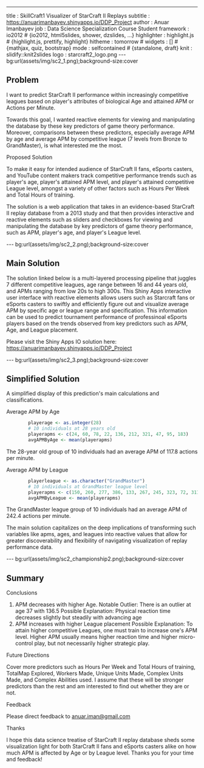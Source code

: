 ---
title       : SkillCraft1 Visualizer of StarCraft II Replays
subtitle    : https://anuarimanbayev.shinyapps.io/DDP_Project
author      : Anuar Imanbayev
job         : Data Science Specialization Course Student
framework   : io2012        # {io2012, html5slides, shower, dzslides, ...}
highlighter : highlight.js  # {highlight.js, prettify, highlight}
hitheme     : tomorrow      # 
widgets     : []            # {mathjax, quiz, bootstrap}
mode        : selfcontained # {standalone, draft}
knit        : slidify::knit2slides
logo        : starcraft2_logo.png
--- bg:url(assets/img/sc2_1.png);background-size:cover

## Problem

I want to predict StarCraft II performance within increasingly competitive leagues based on player's attributes of biological Age and attained APM or Actions per Minute.

Towards this goal, I wanted reactive elements for viewing and manipulating the database by these key predictors of game theory performance. Moreover, comparisons between these predictors, especially average APM by age and average APM by competitive league (7 levels from Bronze to GrandMaster), is what interested me the most.

Proposed Solution

To make it easy for intended audience of StarCraft II fans, eSports casters, and YouTube content makers track competitive performance trends such as player's age, player's attained APM level, and player's attained competitive League level, amongst a variety of other factors such as Hours Per Week and Total Hours of training.

The solution is a web application that takes in an evidence-based StarCraft II replay database from a 2013 study and that then provides interactive and reactive elements such as sliders and checkboxes for viewing and manipulating the database by key predictors of game theory performance, such as APM, player's age, and player's League level.

--- bg:url(assets/img/sc2_2.png);background-size:cover

## Main Solution

The solution linked below is a multi-layered processing pipeline that juggles 7 different competitive leagues, age range between 16 and 44 years old, and APMs ranging from low 20s to high 300s. This Shiny Apps interactive user interface with reactive elements allows users such as Starcraft fans or eSports casters to swiftly and efficiently figure out and visualize average APM by specific age or league range and specification. This information can be used to predict tournament performance of professinoal eSports players based on the trends observed from key predictors such as APM, Age, and League placement.

Please visit the Shiny Apps IO solution here: https://anuarimanbayev.shinyapps.io/DDP_Project

--- bg:url(assets/img/sc2_3.png);background-size:cover

## Simplified Solution

A simplified display of this prediction's main calculations and classifications.

Average APM by Age

```r
        playerage <- as.integer(28)        
        # 10 individuals at 28 years old
        playerapms <- c(24, 60, 78, 22, 136, 212, 321, 47, 95, 183)
        avgAPMByAge <- mean(playerapms)
```

The 28-year old group of 10 individuals had an average APM of 117.8 actions per minute.

Average APM by League

```r
        playerleague <- as.character("GrandMaster")
        # 10 individuals at GrandMaster league level
        playerapms <- c(150, 260, 277, 386, 133, 267, 245, 323, 72, 311)
        avgAPMByLeague <- mean(playerapms)
```

The GrandMaster league group of 10 individuals had an average APM of 242.4 actions per minute.

The main solution capitalizes on the deep implications of transforming such variables like apms, ages, and leagues into reactive values that allow for greater discoverability and flexibility of navigating visualization of replay performance data.

--- bg:url(assets/img/sc2_championship2.png);background-size:cover

## Summary

Conclusions

1. APM decreases with higher Age.
Notable Outlier: There is an outlier at age 37 with 136.5
Possible Explanation: Physical reaction time decreases slightly but steadily with advancing age
2. APM increases with higher League placement
Possible Explanation: To attain higher competitive Leagues, one must train to increase one's APM level. Higher APM usually means higher reaction time and higher micro-control play, but not necessarily higher strategic play.

Future Directions

Cover more predictors such as Hours Per Week and Total Hours of training, TotalMap Explored, Workers Made, Unique Units Made, Complex Units Made, and Complex Abilities used. I assume that these will be stronger predictors than the rest and am interested to find out whether they are or not.

Feedback

Please direct feedback to anuar.iman@gmail.com

Thanks

I hope this data science treatise of StarCraft II replay database sheds some visualization light for both StarCraft II fans and eSports casters alike on how much APM is affected by Age or by League level. Thanks you for your time and feedback!
